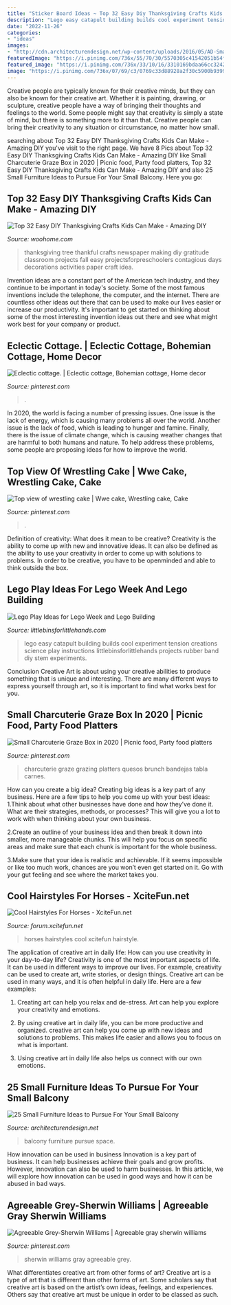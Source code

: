 ```yaml
---
title: "Sticker Board Ideas ~ Top 32 Easy Diy Thanksgiving Crafts Kids Can Make"
description: "Lego easy catapult building builds cool experiment tension creations science play instructions littlebinsforlittlehands projects rubber band diy stem experiments"
date: "2022-11-26"
categories:
- "ideas"
images:
- "http://cdn.architecturendesign.net/wp-content/uploads/2016/05/AD-Small-Furniture-Ideas-to-Pursue-For-Your-Small-Balcony-18.jpg"
featuredImage: "https://i.pinimg.com/736x/55/70/30/5570305c41542051b54fbe96e0b8c510.jpg"
featured_image: "https://i.pinimg.com/736x/33/10/16/3310169bdaa66cc32423659abaec6a85--cottages.jpg"
image: "https://i.pinimg.com/736x/07/69/c3/0769c33d88928a2f30c5900b9399d275.jpg"
---
```



Creative people are typically known for their creative minds, but they can also be known for their creative art. Whether it is painting, drawing, or sculpture, creative people have a way of bringing their thoughts and feelings to the world. Some people might say that creativity is simply a state of mind, but there is something more to it than that. Creative people can bring their creativity to any situation or circumstance, no matter how small.

	

		
searching about Top 32 Easy DIY Thanksgiving Crafts Kids Can Make - Amazing DIY you've visit to the right page. We have 8 Pics about Top 32 Easy DIY Thanksgiving Crafts Kids Can Make - Amazing DIY like Small Charcuterie Graze Box in 2020 | Picnic food, Party food platters, Top 32 Easy DIY Thanksgiving Crafts Kids Can Make - Amazing DIY and also 25 Small Furniture Ideas to Pursue For Your Small Balcony. Here you go:
		
    
## Top 32 Easy DIY Thanksgiving Crafts Kids Can Make - Amazing DIY

<img loading=lazy src="http://www.woohome.com/wp-content/uploads/2013/11/Thanksgiving-Crafts-Kids-Can-Make-29.jpg" onerror="this.onerror=null;this.src='https://tse2.mm.bing.net/th?id=OIP.sKiBbTtZrke5txgb334BhwHaKS&amp;pid=15.1';" alt="Top 32 Easy DIY Thanksgiving Crafts Kids Can Make - Amazing DIY">

_Source: woohome.com_

>thanksgiving tree thankful crafts newspaper making diy gratitude classroom projects fall easy projectsforpreschoolers contagious days decorations activities paper craft idea. 

	

Invention ideas are a constant part of the American tech industry, and they continue to be important in today's society. Some of the most famous inventions include the telephone, the computer, and the internet. There are countless other ideas out there that can be used to make our lives easier or increase our productivity. It's important to get started on thinking about some of the most interesting invention ideas out there and see what might work best for your company or product.

    
## Eclectic Cottage. | Eclectic Cottage, Bohemian Cottage, Home Decor

<img loading=lazy src="https://i.pinimg.com/736x/33/10/16/3310169bdaa66cc32423659abaec6a85--cottages.jpg" onerror="this.onerror=null;this.src='https://tse2.mm.bing.net/th?id=OIP.u44hreAqNgqw_bYBRFyluwHaJ3&amp;pid=15.1';" alt="Eclectic cottage. | Eclectic cottage, Bohemian cottage, Home decor">

_Source: pinterest.com_

>. 

	

In 2020, the world is facing a number of pressing issues. One issue is the lack of energy, which is causing many problems all over the world. Another issue is the lack of food, which is leading to hunger and famine. Finally, there is the issue of climate change, which is causing weather changes that are harmful to both humans and nature. To help address these problems, some people are proposing ideas for how to improve the world.

    
## Top View Of Wrestling Cake | Wwe Cake, Wrestling Cake, Cake

<img loading=lazy src="https://i.pinimg.com/736x/de/67/d0/de67d0dfb20450107ed807766d403d06--wrestling-cake-ring-cake.jpg" onerror="this.onerror=null;this.src='https://tse2.mm.bing.net/th?id=OIP.b5GcOgxoIBl_ifUacPuFbQHaJ3&amp;pid=15.1';" alt="Top view of wrestling cake | Wwe cake, Wrestling cake, Cake">

_Source: pinterest.com_

>. 

	

Definition of creativity: What does it mean to be creative?
Creativity is the ability to come up with new and innovative ideas. It can also be defined as the ability to use your creativity in order to come up with solutions to problems. In order to be creative, you have to be openminded and able to think outside the box.

    
## Lego Play Ideas For Lego Week And Lego Building

<img loading=lazy src="https://littlebinsforlittlehands.com/wp-content/uploads/2016/01/Easy-LEGO-Catapult-and-Tension-Science-Experiment-for-Kids.jpg" onerror="this.onerror=null;this.src='https://tse1.mm.bing.net/th?id=OIP.my5VByNahEqWDu3_dhki-gHaLH&amp;pid=15.1';" alt="Lego Play Ideas for Lego Week and Lego Building">

_Source: littlebinsforlittlehands.com_

>lego easy catapult building builds cool experiment tension creations science play instructions littlebinsforlittlehands projects rubber band diy stem experiments. 

	

Conclusion
Creative Art is about using your creative abilities to produce something that is unique and interesting. There are many different ways to express yourself through art, so it is important to find what works best for you.

    
## Small Charcuterie Graze Box In 2020 | Picnic Food, Party Food Platters

<img loading=lazy src="https://i.pinimg.com/736x/55/70/30/5570305c41542051b54fbe96e0b8c510.jpg" onerror="this.onerror=null;this.src='https://tse4.mm.bing.net/th?id=OIP.J_x0jyHMT6BJV-9Y5ZyN3AHaJ3&amp;pid=15.1';" alt="Small Charcuterie Graze Box in 2020 | Picnic food, Party food platters">

_Source: pinterest.com_

>charcuterie graze grazing platters quesos brunch bandejas tabla carnes. 

	

How can you create a big idea?
Creating big ideas is a key part of any business. Here are a few tips to help you come up with your best ideas:
1.Think about what other businesses have done and how they’ve done it. What are their strategies, methods, or processes? This will give you a lot to work with when thinking about your own business.

2.Create an outline of your business idea and then break it down into smaller, more manageable chunks. This will help you focus on specific areas and make sure that each chunk is important for the whole business.

3.Make sure that your idea is realistic and achievable. If it seems impossible or like too much work, chances are you won’t even get started on it. Go with your gut feeling and see where the market takes you.


    
## Cool Hairstyles For Horses - XciteFun.net

<img loading=lazy src="https://img.xcitefun.net/users/2015/01/372714,xcitefun-horses-hairstyle-5.jpg" onerror="this.onerror=null;this.src='https://tse1.mm.bing.net/th?id=OIP.Pe_kmKbltoYRceGl5YCsCAHaLH&amp;pid=15.1';" alt="Cool Hairstyles For Horses - XciteFun.net">

_Source: forum.xcitefun.net_

>horses hairstyles cool xcitefun hairstyle. 

	

The application of creative art in daily life: How can you use creativity in your day-to-day life?
Creativity is one of the most important aspects of life. It can be used in different ways to improve our lives. For example, creativity can be used to create art, write stories, or design things. Creative art can be used in many ways, and it is often helpful in daily life. Here are a few examples: 
1) Creating art can help you relax and de-stress. Art can help you explore your creativity and emotions.

2) By using creative art in daily life, you can be more productive and organized. creative art can help you come up with new ideas and solutions to problems. This makes life easier and allows you to focus on what is important.

3) Using creative art in daily life also helps us connect with our own emotions.

    
## 25 Small Furniture Ideas To Pursue For Your Small Balcony

<img loading=lazy src="http://cdn.architecturendesign.net/wp-content/uploads/2016/05/AD-Small-Furniture-Ideas-to-Pursue-For-Your-Small-Balcony-18.jpg" onerror="this.onerror=null;this.src='https://tse1.mm.bing.net/th?id=OIP.vhQssbbeqSqVn_7CN-wKZwHaLH&amp;pid=15.1';" alt="25 Small Furniture Ideas to Pursue For Your Small Balcony">

_Source: architecturendesign.net_

>balcony furniture pursue space. 

	

How innovation can be used in business
Innovation is a key part of business. It can help businesses achieve their goals and grow profits. However, innovation can also be used to harm businesses. In this article, we will explore how innovation can be used in good ways and how it can be abused in bad ways.

    
## Agreeable Grey-Sherwin Williams | Agreeable Gray Sherwin Williams

<img loading=lazy src="https://i.pinimg.com/736x/07/69/c3/0769c33d88928a2f30c5900b9399d275.jpg" onerror="this.onerror=null;this.src='https://tse2.mm.bing.net/th?id=OIP.kVva7KBxrNy2Kn5MdAJOHwHaJ3&amp;pid=15.1';" alt="Agreeable Grey-Sherwin Williams | Agreeable gray sherwin williams">

_Source: pinterest.com_

>sherwin williams gray agreeable grey. 

	

What differentiates creative art from other forms of art?
Creative art is a type of art that is different than other forms of art. Some scholars say that creative art is based on the artist’s own ideas, feelings, and experiences. Others say that creative art must be unique in order to be classed as such.

